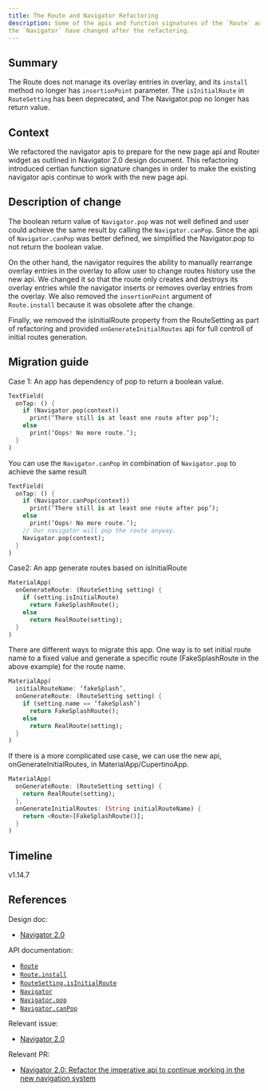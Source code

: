 ```yaml
---
title: The Route and Navigator Refactoring
description: Some of the apis and function signatures of the `Route` and
the `Navigator` have changed after the refactoring.
---
```


## Summary

The Route does not manage its overlay entries in overlay, and its
`install` method no longer has `insertionPoint` parameter. The
`isInitialRoute` in `RouteSetting` has been deprecated, and The Navigator.pop
no longer has return value. 

## Context

We refactored the navigator apis to prepare for the new page api and
Router widget as outlined in Navigator 2.0 design document. This refactoring
introduced certian function signature changes in order to make the existing
navigator apis continue to work with the new page api.


## Description of change

The boolean return value of `Navigator.pop` was not well defined and user
could achieve the same result by calling the `Navigator.canPop`. Since
the api of `Navigator.canPop` was better defined, we simplified the
Navigator.pop to not return the boolean value.
 
On the other hand, the navigator requires the ability to manually rearrange
overlay entries in the overlay to allow user to change routes history use the
new api. We changed it so that the route only creates and destroys its overlay
entries while the navigator inserts or removes overlay entries from the overlay.
We also removed the `insertionPoint` argument of `Route.install` because it was
obsolete after the change.
 
Finally, we removed the isInitialRoute property from the RouteSetting as part of
refactoring and provided `onGenerateInitialRoutes` api for full controll of
initial routes generation.


## Migration guide

Case 1: An app has dependency of pop to return a boolean value.

<!-- skip -->
```dart
TextField(
  onTap: () {
    if (Navigator.pop(context))
      print(‘There still is at least one route after pop’);
    else
      print(‘Oops! No more route.’);
  }
)

```

You can use the `Navigator.canPop` in combination of `Navigator.pop` to achieve
the same result

<!-- skip -->
```dart
TextField(
  onTap: () {
    if (Navigator.canPop(context))
      print(‘There still is at least one route after pop’);
    else
      print(‘Oops! No more route.’);
    // Our navigator will pop the route anyway.
    Navigator.pop(context);
  }
)
```


Case2: An app generate routes based on isInitialRoute

<!-- skip -->
```dart
MaterialApp(
  onGenerateRoute: (RouteSetting setting) {
    if (setting.isInitialRoute)
      return FakeSplashRoute();
    else
      return RealRoute(setting);
  }
)
```

There are different ways to migrate this app. One way is to set initial route name
to a fixed value and generate a specific route (FakeSplashRoute in the above example)
for the route name.

<!-- skip -->
```dart
MaterialApp(
  initialRouteName: ‘fakeSplash’,
  onGenerateRoute: (RouteSetting setting) {
    if (setting.name == ‘fakeSplash’)
      return FakeSplashRoute();
    else
      return RealRoute(setting);
  }
)
```

If there is a more complicated use case, we can use the new api, onGenerateInitialRoutes,
in MaterialApp/CupertinoApp.

<!-- skip -->
```dart
MaterialApp(
  onGenerateRoute: (RouteSetting setting) {
    return RealRoute(setting);
  },
  onGenerateInitialRoutes: (String initialRouteName) {
    return <Route>[FakeSplashRoute()];
  }
)
```

## Timeline

v1.14.7

## References

Design doc:
* [Navigator 2.0]

API documentation:
* [`Route`]
* [`Route.install`]
* [`RouteSetting.isInitialRoute`]
* [`Navigator`]
* [`Navigator.pop`]
* [`Navigator.canPop`]

Relevant issue:
* [Navigator 2.0]

Relevant PR:
* [Navigator 2.0: Refactor the imperative api to continue working in the new navigation system]

[Navigator 2.0]: /go/navigator-with-router
[`Route`]: {{site.api}}/flutter/widgets/Route-class.html
[`Route.install`]: {{site.api}}/flutter/widgets/Route/install.html
[`RouteSetting.isInitialRoute`]: {{site.api}}/flutter/widgets/RouteSettings/isInitialRoute.html
[`Navigator`]: {{site.api}}/flutter/widgets/Navigator-class.html
[`Navigator.pop`]: {{site.api}}/flutter/widgets/Navigator/pop.html
[`Navigator.canPop`]: {{site.api}}/flutter/widgets/Navigator/canPop.html
[Navigator 2.0: Refactor the imperative api to continue working in the new navigation system]: {{site.github}}/flutter/flutter/pull/44930
[Navigator 2.0]: {{site.github}}/flutter/flutter/issues/45938
